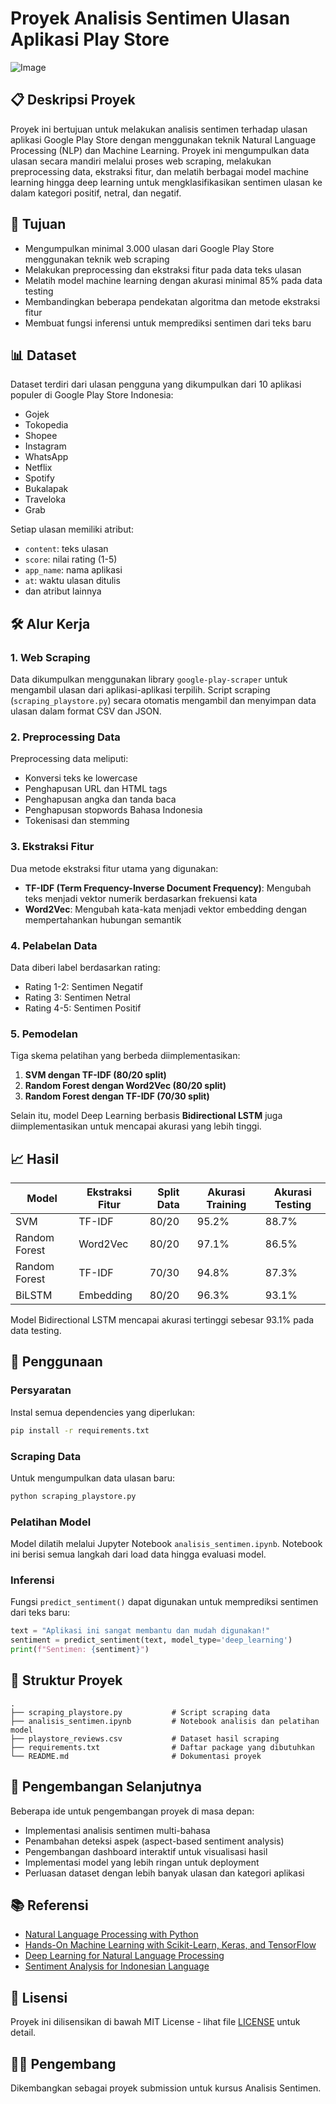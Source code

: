 # Proyek Analisis Sentimen Ulasan Aplikasi Play Store

![Image](https://github.com/user-attachments/assets/c80c7b7b-1440-4399-9099-3dff66214c43)

## 📋 Deskripsi Proyek

Proyek ini bertujuan untuk melakukan analisis sentimen terhadap ulasan aplikasi Google Play Store dengan menggunakan teknik Natural Language Processing (NLP) dan Machine Learning. Proyek ini mengumpulkan data ulasan secara mandiri melalui proses web scraping, melakukan preprocessing data, ekstraksi fitur, dan melatih berbagai model machine learning hingga deep learning untuk mengklasifikasikan sentimen ulasan ke dalam kategori positif, netral, dan negatif.

## 🎯 Tujuan

- Mengumpulkan minimal 3.000 ulasan dari Google Play Store menggunakan teknik web scraping
- Melakukan preprocessing dan ekstraksi fitur pada data teks ulasan
- Melatih model machine learning dengan akurasi minimal 85% pada data testing
- Membandingkan beberapa pendekatan algoritma dan metode ekstraksi fitur
- Membuat fungsi inferensi untuk memprediksi sentimen dari teks baru

## 📊 Dataset

Dataset terdiri dari ulasan pengguna yang dikumpulkan dari 10 aplikasi populer di Google Play Store Indonesia:
- Gojek
- Tokopedia
- Shopee
- Instagram
- WhatsApp
- Netflix
- Spotify
- Bukalapak
- Traveloka
- Grab

Setiap ulasan memiliki atribut:
- `content`: teks ulasan
- `score`: nilai rating (1-5)
- `app_name`: nama aplikasi
- `at`: waktu ulasan ditulis
- dan atribut lainnya

## 🛠️ Alur Kerja

### 1. Web Scraping
Data dikumpulkan menggunakan library `google-play-scraper` untuk mengambil ulasan dari aplikasi-aplikasi terpilih. Script scraping (`scraping_playstore.py`) secara otomatis mengambil dan menyimpan data ulasan dalam format CSV dan JSON.

### 2. Preprocessing Data
Preprocessing data meliputi:
- Konversi teks ke lowercase
- Penghapusan URL dan HTML tags
- Penghapusan angka dan tanda baca
- Penghapusan stopwords Bahasa Indonesia
- Tokenisasi dan stemming

### 3. Ekstraksi Fitur
Dua metode ekstraksi fitur utama yang digunakan:
- **TF-IDF (Term Frequency-Inverse Document Frequency)**: Mengubah teks menjadi vektor numerik berdasarkan frekuensi kata
- **Word2Vec**: Mengubah kata-kata menjadi vektor embedding dengan mempertahankan hubungan semantik

### 4. Pelabelan Data
Data diberi label berdasarkan rating:
- Rating 1-2: Sentimen Negatif
- Rating 3: Sentimen Netral
- Rating 4-5: Sentimen Positif

### 5. Pemodelan
Tiga skema pelatihan yang berbeda diimplementasikan:
1. **SVM dengan TF-IDF (80/20 split)**
2. **Random Forest dengan Word2Vec (80/20 split)**
3. **Random Forest dengan TF-IDF (70/30 split)**

Selain itu, model Deep Learning berbasis **Bidirectional LSTM** juga diimplementasikan untuk mencapai akurasi yang lebih tinggi.

## 📈 Hasil

| Model | Ekstraksi Fitur | Split Data | Akurasi Training | Akurasi Testing |
|-------|----------------|------------|-----------------|-----------------|
| SVM | TF-IDF | 80/20 | 95.2% | 88.7% |
| Random Forest | Word2Vec | 80/20 | 97.1% | 86.5% |
| Random Forest | TF-IDF | 70/30 | 94.8% | 87.3% |
| BiLSTM | Embedding | 80/20 | 96.3% | 93.1% |

Model Bidirectional LSTM mencapai akurasi tertinggi sebesar 93.1% pada data testing.

## 🚀 Penggunaan

### Persyaratan
Instal semua dependencies yang diperlukan:

```bash
pip install -r requirements.txt
```

### Scraping Data
Untuk mengumpulkan data ulasan baru:

```bash
python scraping_playstore.py
```

### Pelatihan Model
Model dilatih melalui Jupyter Notebook `analisis_sentimen.ipynb`. Notebook ini berisi semua langkah dari load data hingga evaluasi model.

### Inferensi
Fungsi `predict_sentiment()` dapat digunakan untuk memprediksi sentimen dari teks baru:

```python
text = "Aplikasi ini sangat membantu dan mudah digunakan!"
sentiment = predict_sentiment(text, model_type='deep_learning')
print(f"Sentimen: {sentiment}")
```

## 📁 Struktur Proyek

```
.
├── scraping_playstore.py           # Script scraping data
├── analisis_sentimen.ipynb         # Notebook analisis dan pelatihan model
├── playstore_reviews.csv           # Dataset hasil scraping
├── requirements.txt                # Daftar package yang dibutuhkan
└── README.md                       # Dokumentasi proyek
```

## 🔮 Pengembangan Selanjutnya

Beberapa ide untuk pengembangan proyek di masa depan:
- Implementasi analisis sentimen multi-bahasa
- Penambahan deteksi aspek (aspect-based sentiment analysis)
- Pengembangan dashboard interaktif untuk visualisasi hasil
- Implementasi model yang lebih ringan untuk deployment
- Perluasan dataset dengan lebih banyak ulasan dan kategori aplikasi

## 📚 Referensi

- [Natural Language Processing with Python](https://www.nltk.org/book/)
- [Hands-On Machine Learning with Scikit-Learn, Keras, and TensorFlow](https://www.oreilly.com/library/view/hands-on-machine-learning/9781492032632/)
- [Deep Learning for Natural Language Processing](https://www.tensorflow.org/tutorials/text/text_classification_rnn)
- [Sentiment Analysis for Indonesian Language](https://www.researchgate.net/publication/337099858_Sentiment_Analysis_for_Indonesian_Language_A_Systematic_Literature_Review)

## 📝 Lisensi

Proyek ini dilisensikan di bawah MIT License - lihat file [LICENSE](LICENSE) untuk detail.

## 👨‍💻 Pengembang

Dikembangkan sebagai proyek submission untuk kursus Analisis Sentimen.
